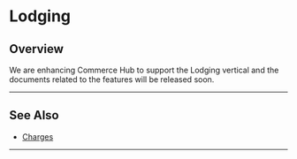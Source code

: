 # Lodging

## Overview

We are enhancing Commerce Hub to support the Lodging vertical and the documents related to the features will be released soon.

---

## See Also
- [Charges](?path=docs/Resources/API-Documents/Payments/Charges.md)

---
